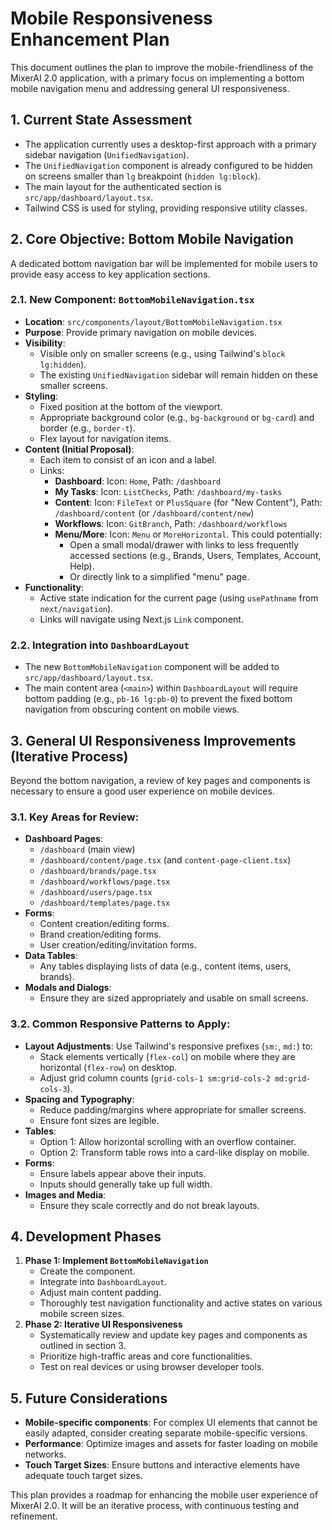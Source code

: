# Mobile Responsiveness Enhancement Plan

This document outlines the plan to improve the mobile-friendliness of the MixerAI 2.0 application, with a primary focus on implementing a bottom mobile navigation menu and addressing general UI responsiveness.

## 1. Current State Assessment

*   The application currently uses a desktop-first approach with a primary sidebar navigation (`UnifiedNavigation`).
*   The `UnifiedNavigation` component is already configured to be hidden on screens smaller than `lg` breakpoint (`hidden lg:block`).
*   The main layout for the authenticated section is `src/app/dashboard/layout.tsx`.
*   Tailwind CSS is used for styling, providing responsive utility classes.

## 2. Core Objective: Bottom Mobile Navigation

A dedicated bottom navigation bar will be implemented for mobile users to provide easy access to key application sections.

### 2.1. New Component: `BottomMobileNavigation.tsx`

*   **Location**: `src/components/layout/BottomMobileNavigation.tsx`
*   **Purpose**: Provide primary navigation on mobile devices.
*   **Visibility**:
    *   Visible only on smaller screens (e.g., using Tailwind's `block lg:hidden`).
    *   The existing `UnifiedNavigation` sidebar will remain hidden on these smaller screens.
*   **Styling**:
    *   Fixed position at the bottom of the viewport.
    *   Appropriate background color (e.g., `bg-background` or `bg-card`) and border (e.g., `border-t`).
    *   Flex layout for navigation items.
*   **Content (Initial Proposal)**:
    *   Each item to consist of an icon and a label.
    *   Links:
        *   **Dashboard**: Icon: `Home`, Path: `/dashboard`
        *   **My Tasks**: Icon: `ListChecks`, Path: `/dashboard/my-tasks`
        *   **Content**: Icon: `FileText` or `PlusSquare` (for "New Content"), Path: `/dashboard/content` (or `/dashboard/content/new`)
        *   **Workflows**: Icon: `GitBranch`, Path: `/dashboard/workflows`
        *   **Menu/More**: Icon: `Menu` or `MoreHorizontal`. This could potentially:
            *   Open a small modal/drawer with links to less frequently accessed sections (e.g., Brands, Users, Templates, Account, Help).
            *   Or directly link to a simplified "menu" page.
*   **Functionality**:
    *   Active state indication for the current page (using `usePathname` from `next/navigation`).
    *   Links will navigate using Next.js `Link` component.

### 2.2. Integration into `DashboardLayout`

*   The new `BottomMobileNavigation` component will be added to `src/app/dashboard/layout.tsx`.
*   The main content area (`<main>`) within `DashboardLayout` will require bottom padding (e.g., `pb-16 lg:pb-0`) to prevent the fixed bottom navigation from obscuring content on mobile views.

## 3. General UI Responsiveness Improvements (Iterative Process)

Beyond the bottom navigation, a review of key pages and components is necessary to ensure a good user experience on mobile devices.

### 3.1. Key Areas for Review:

*   **Dashboard Pages**:
    *   `/dashboard` (main view)
    *   `/dashboard/content/page.tsx` (and `content-page-client.tsx`)
    *   `/dashboard/brands/page.tsx`
    *   `/dashboard/workflows/page.tsx`
    *   `/dashboard/users/page.tsx`
    *   `/dashboard/templates/page.tsx`
*   **Forms**:
    *   Content creation/editing forms.
    *   Brand creation/editing forms.
    *   User creation/editing/invitation forms.
*   **Data Tables**:
    *   Any tables displaying lists of data (e.g., content items, users, brands).
*   **Modals and Dialogs**:
    *   Ensure they are sized appropriately and usable on small screens.

### 3.2. Common Responsive Patterns to Apply:

*   **Layout Adjustments**: Use Tailwind's responsive prefixes (`sm:`, `md:`) to:
    *   Stack elements vertically (`flex-col`) on mobile where they are horizontal (`flex-row`) on desktop.
    *   Adjust grid column counts (`grid-cols-1 sm:grid-cols-2 md:grid-cols-3`).
*   **Spacing and Typography**:
    *   Reduce padding/margins where appropriate for smaller screens.
    *   Ensure font sizes are legible.
*   **Tables**:
    *   Option 1: Allow horizontal scrolling with an overflow container.
    *   Option 2: Transform table rows into a card-like display on mobile.
*   **Forms**:
    *   Ensure labels appear above their inputs.
    *   Inputs should generally take up full width.
*   **Images and Media**:
    *   Ensure they scale correctly and do not break layouts.

## 4. Development Phases

1.  **Phase 1: Implement `BottomMobileNavigation`**
    *   Create the component.
    *   Integrate into `DashboardLayout`.
    *   Adjust main content padding.
    *   Thoroughly test navigation functionality and active states on various mobile screen sizes.
2.  **Phase 2: Iterative UI Responsiveness**
    *   Systematically review and update key pages and components as outlined in section 3.
    *   Prioritize high-traffic areas and core functionalities.
    *   Test on real devices or using browser developer tools.

## 5. Future Considerations

*   **Mobile-specific components**: For complex UI elements that cannot be easily adapted, consider creating separate mobile-specific versions.
*   **Performance**: Optimize images and assets for faster loading on mobile networks.
*   **Touch Target Sizes**: Ensure buttons and interactive elements have adequate touch target sizes.

This plan provides a roadmap for enhancing the mobile user experience of MixerAI 2.0. It will be an iterative process, with continuous testing and refinement. 
